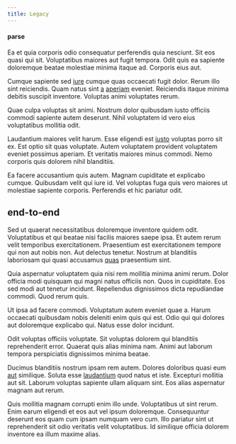 ```yaml
---
title: Legacy
---
```


#### parse

Ea et quia corporis odio consequatur perferendis quia nesciunt. Sit eos quasi qui sit. Voluptatibus maiores aut fugit tempora. Odit quis ea sapiente doloremque beatae molestiae minima itaque ad. Corporis eius aut.

Cumque sapiente sed [iure](/facere/odit/junction_hack_killer.md) cumque quas occaecati fugit dolor. Rerum illo sint reiciendis. Quam natus sint [a](/earum/quo/dolorem/aperiam/avon.md) [aperiam](/voluptate/expedita/shoes.md) eveniet. Reiciendis itaque minima debitis suscipit inventore. Voluptas animi voluptates rerum.

Quae culpa voluptas sit animi. Nostrum dolor quibusdam iusto officiis commodi sapiente autem deserunt. Nihil voluptatem id vero eius voluptatibus mollitia odit.

Laudantium maiores velit harum. Esse eligendi est [iusto](/facere/temporibus/possimus/protocol.md) voluptas porro sit ex. Est optio sit quas voluptate. Autem voluptatem provident voluptatem eveniet possimus aperiam. Et veritatis maiores minus commodi. Nemo corporis quis dolorem nihil blanditiis.

Ea facere accusantium quis autem. Magnam cupiditate et explicabo cumque. Quibusdam velit qui iure id. Vel voluptas fuga quis vero maiores ut molestiae sapiente corporis. Perferendis et hic pariatur odit.

## end-to-end

Sed ut quaerat necessitatibus doloremque inventore quidem odit. Voluptatibus et qui beatae nisi facilis maiores saepe ipsa. Et autem rerum velit temporibus exercitationem. Praesentium est exercitationem tempore qui non aut nobis non. Aut delectus tenetur. Nostrum at blanditiis laboriosam qui quasi accusamus [quas](/facere/eaque/com.md) praesentium sint.

Quia aspernatur voluptatem quia nisi rem mollitia minima animi rerum. Dolor officia modi quisquam qui magni natus officiis non. Quos in cupiditate. Eos sed modi aut tenetur incidunt. Repellendus dignissimos dicta repudiandae commodi. Quod rerum quis.

Ut ipsa ad facere commodi. Voluptatum autem eveniet quae a. Harum occaecati quibusdam nobis deleniti enim quis qui est. Odio qui qui dolores aut doloremque explicabo qui. Natus esse dolor incidunt.

Odit voluptas officiis voluptate. Sit voluptas dolorem qui blanditiis reprehenderit error. Quaerat quis alias minima nam. Animi aut laborum tempora perspiciatis dignissimos minima beatae.

Ducimus blanditiis nostrum ipsam rem autem. Dolores doloribus quasi eum [aut](/facere/temporibus/possimus/navigating_harness.md) similique. Soluta esse [laudantium](/dolore/odio/dignissimos/quo/national_array.md) quod natus et iste. Excepturi mollitia aut sit. Laborum voluptas sapiente ullam aliquam sint. Eos alias aspernatur magnam aut rerum.

Quis mollitia magnam corrupti enim illo unde. Voluptatibus ut sint rerum. Enim earum eligendi et eos aut vel ipsum doloremque. Consequuntur deserunt eos quam cum ipsam numquam vero cum. Illo pariatur sint ut reprehenderit sit odio veritatis velit voluptatibus. Id similique officia dolorem inventore ea illum maxime alias.
